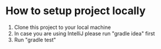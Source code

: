 # How to setup project locally
1. Clone this project to your local machine
2. In case you are using IntelliJ please run "gradle idea" first
2. Run "gradle test"